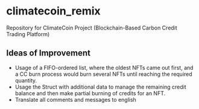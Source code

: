 # climatecoin_remix
Repository for ClimateCoin Project (Blockchain-Based Carbon Credit Trading Platform)

## Ideas of Improvement 
* Usage of a FIFO-ordered list, where the oldest NFTs came out first, and a CC burn process would burn several NFTs until reaching the required quantity.  
* Usage the Struct with additional data to manage the remaining credit balance and then make partial burning of credits for an NFT.
* Translate all comments and messages to english
